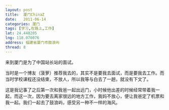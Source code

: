 ```yaml
---
layout: post
title:  厦门ChinaZ
date:   2011-06-14
categories: 厦门
tags: [学习,在路上,工作]
lat: 24.448205
lng: 118.070076
address: 福建省厦门市鼓浪屿
thread: 8
---
```


来到厦门是为了中国站长站的面试。

当时是一个博友（菠萝）推荐我去的，其实不是要我去面试，而是要我去工作。而当时学校课程还没结束，不放人，所以我等与白去了一趟，就没有下文了。

这是我记事了之后第一次和我爸一起出远门，小时候他出差的时候经常带着我一起，而这一次，因为要去离家很远的地方工作，我妈不放心，便让我爸定了机票和我一起。我们一起去了鼓浪屿，感受另一种不一样的海风。